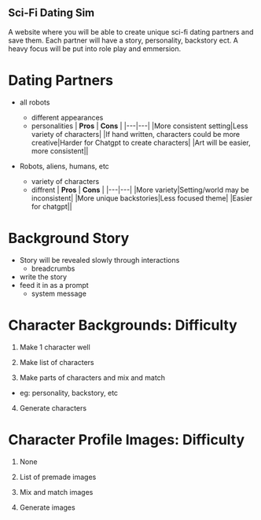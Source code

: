 ## Sci-Fi Dating Sim
A website where you will be able to create unique sci-fi dating partners and save them. Each partner will have a story, personality, backstory ect. A heavy focus will be put into role play and emmersion. 

# Dating Partners
- all robots
    - different appearances
    - personalities
    | **Pros** | **Cons** |
    |---|---|
    |More consistent setting|Less variety of characters|
    |If hand written, characters could be more creative|Harder for Chatgpt to create characters|
    |Art will be easier, more consistent||

- Robots, aliens, humans, etc
    - variety of characters
    - diffrent 
    | **Pros** | **Cons** |
    |---|---|
    |More variety|Setting/world may be inconsistent|
    |More unique backstories|Less focused theme|
    |Easier for chatgpt||


# Background Story
- Story will be revealed slowly through interactions
    - breadcrumbs
- write the story
- feed it in as a prompt
    - system message

# Character Backgrounds: Difficulty
1. Make 1 character well

2. Make list of characters

3. Make parts of characters and mix and match
- eg: personality, backstory, etc

4. Generate characters

# Character Profile Images: Difficulty
1. None

2. List of premade images

3. Mix and match images

4. Generate images




